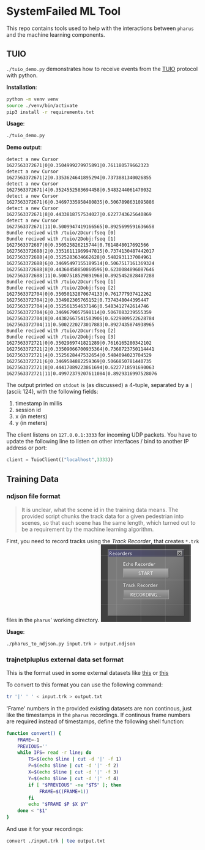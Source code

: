 # SystemFailed ML Tool

This repo contains tools used to help with the interactions between `pharus` and the machine learning components.

## TUIO
`./tuio_demo.py` demonstrates how to receive events from the [TUIO](https://www.tuio.org/) protocol with python.

**Installation**:
```bash
python -m venv venv
source ./venv/bin/activate
pip3 install -r requirements.txt
```

**Usage**:
```bash
./tuio_demo.py
```

**Demo output**:
```
detect a new Cursor
1627563372671|0|0.3504999279975891|0.761180579662323
detect a new Cursor
1627563372671|2|0.3353624641895294|0.7373881340026855
detect a new Cursor
1627563372671|4|0.3524552583694458|0.5483244061470032
detect a new Cursor
1627563372671|6|0.34697335958480835|0.5067898631095886
detect a new Cursor
1627563372671|8|0.4433818757534027|0.6227743625640869
detect a new Cursor
1627563372671|11|0.5009947419166565|0.8925699591636658
Bundle recived with /tuio/2Dcur:fseq [0]
Bundle recived with /tuio/2Dobj:fseq [1]
1627563372687|0|0.350525826215744|0.7614848017692566
1627563372688|2|0.33516111969947815|0.7374130487442017
1627563372688|4|0.3525283634662628|0.5482931137084961
1627563372688|6|0.34695497155189514|0.5067517161369324
1627563372688|8|0.44360458850860596|0.6230084896087646
1627563372688|11|0.5007518529891968|0.8925452828407288
Bundle recived with /tuio/2Dcur:fseq [1]
Bundle recived with /tuio/2Dobj:fseq [2]
1627563372704|0|0.35050132870674133|0.761777937412262
1627563372704|2|0.334982305765152|0.7374348044395447
1627563372704|4|0.352561354637146|0.5483412742614746
1627563372704|6|0.3469679057598114|0.5067083239555359
1627563372704|8|0.44382667541503906|0.6229809522628784
1627563372704|11|0.5002220273017883|0.8927435874938965
Bundle recived with /tuio/2Dcur:fseq [2]
Bundle recived with /tuio/2Dobj:fseq [3]
1627563372721|0|0.3502969741821289|0.7616165280342102
1627563372721|2|0.33509066700935364|0.7368723750114441
1627563372721|4|0.3525628447532654|0.5484094023704529
1627563372721|6|0.3469584882259369|0.5066850781440735
1627563372721|8|0.44417089223861694|0.6227718591690063
1627563372721|11|0.49972379207611084|0.8929316997528076
```

The output printed on `stdout` is (as discussed) a 4-tuple, separated by a `|` (ascii: 124), with the following fields:
1. timestamp in millis
2. session id
3. x (in meters)
4. y (in meters)

The client listens on `127.0.0.1:3333` for incoming UDP packets.
You have to update the following line to listen on other interfaces / bind to another IP address or port:
```python
client = TuioClient(("localhost",3333))
```



## Training Data
### ndjson file format
> It is unclear, what the scene id in the training data means.
> The provided script chunks the track data for a given pedestrian into scenes, so that each scene has the same length, which turned out to be a requirement by the machine learning algorithm.

First, you need to record tracks using the *Track Recorder*, that creates `*.trk` files in the `pharus`' working directory.
![Track Recorder screenshot](./docs/recorder.png)

**Usage**:
```bash
./pharus_to_ndjson.py input.trk > output.ndjson
```

### trajnetpluplus external data set format
This is the format used in some external datasets like [this](https://github.com/vita-epfl/trajnetplusplusdataset/blob/master/data/trajnet_original/crowds/arxiepiskopi1.txt) or [this](https://github.com/vita-epfl/trajnetplusplusdataset/blob/master/data/trajnet_original/biwi/biwi_hotel.txt)

To convert to this format you can use the following command:
```bash
tr '|' ' ' < input.trk > output.txt
```

'Frame' numbers in the provided existing datasets are non continous, just like the timestamps in the `pharus` recordings.
If continous frame numbers are required instead of timestamps, define the following shell function:

```bash
function convert() {
	FRAME=-1
	PREVIOUS=''
	while IFS= read -r line; do
		TS=$(echo $line | cut -d '|' -f 1)
		P=$(echo $line | cut -d '|' -f 2)
		X=$(echo $line | cut -d '|' -f 3)
		Y=$(echo $line | cut -d '|' -f 4)
		if [ "$PREVIOUS" -ne "$TS" ]; then
			FRAME=$((FRAME+1))
		fi
		echo "$FRAME $P $X $Y"
	done < "$1"
}
```

And use it for your recordings:
```bash
convert ./input.trk | tee output.txt
```
